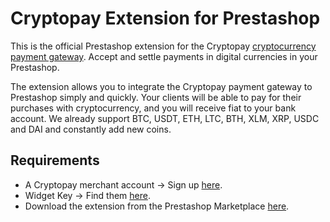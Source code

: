 # Cryptopay Extension for Prestashop

This is the official Prestashop extension for the Cryptopay [cryptocurrency payment gateway](https://business.cryptopay.me/). Accept and settle payments in digital currencies in your Prestashop.

The extension allows you to integrate the Cryptopay payment gateway to Prestashop simply and quickly. Your clients will be able to pay for their purchases with cryptocurrency, and you will receive fiat to your bank account. We already support BTC, USDT, ETH, LTC, BTH, XLM, XRP, USDC and DAI and constantly add new coins.

## Requirements

* A Cryptopay merchant account -> Sign up [here](https://business.cryptopay.me/).
* Widget Key -> Find them [here](https://business.cryptopay.me/app/settings/widget).
* Download the extension from the Prestashop Marketplace [here](https://addons.prestashop.com/).
